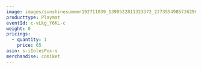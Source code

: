 ```yaml
---
image: images/sunshinesummer192711039_1390522811323372_2773554985736296776_n.jpg
producttype: Playmat
eventId: c-vLkg_Y6KL-c
weight: 0
pricings:
  - quantity: 1
    price: 65
asin: s-iIolesPox-s
merchandise: comiket
---
```

